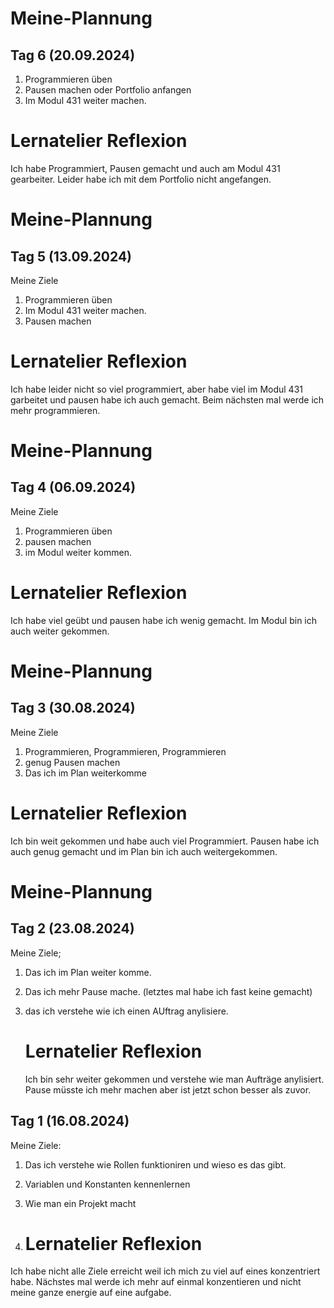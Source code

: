 # Meine-Plannung
## Tag 6 (20.09.2024)
1. Programmieren üben
2. Pausen machen oder Portfolio anfangen
3. Im Modul 431 weiter machen.



# Lernatelier Reflexion
Ich habe Programmiert, Pausen gemacht und auch am Modul 431 gearbeiter.
Leider habe ich mit dem Portfolio nicht angefangen.







# Meine-Plannung
## Tag 5 (13.09.2024)
Meine Ziele
1. Programmieren üben
2. Im Modul 431 weiter machen.
3. Pausen machen

 
 # Lernatelier Reflexion
 Ich habe leider nicht so viel programmiert, aber habe viel im Modul 431 garbeitet und pausen habe ich auch gemacht.
 Beim nächsten mal werde ich mehr programmieren.



# Meine-Plannung
## Tag 4 (06.09.2024)

Meine Ziele
1. Programmieren üben
2. pausen machen
3. im Modul weiter kommen.

 # Lernatelier Reflexion
Ich habe viel geübt und pausen habe ich wenig gemacht.
Im Modul bin ich auch weiter gekommen.
 


# Meine-Plannung
## Tag 3 (30.08.2024)

Meine Ziele
1. Programmieren, Programmieren, Programmieren
2. genug Pausen machen
3. Das ich im Plan weiterkomme

 # Lernatelier Reflexion

 Ich bin weit gekommen und habe auch viel Programmiert. Pausen habe ich auch genug gemacht und im Plan bin ich auch weitergekommen.


# Meine-Plannung

## Tag 2 (23.08.2024)
Meine Ziele;
1. Das ich im Plan weiter komme.
2. Das ich mehr Pause mache. (letztes mal habe ich fast keine gemacht)
3. das ich verstehe wie ich einen AUftrag anylisiere.

   # Lernatelier Reflexion

   Ich bin sehr weiter gekommen und verstehe wie man Aufträge anylisiert. Pause müsste ich mehr machen aber ist jetzt schon besser als zuvor.





## Tag 1 (16.08.2024)
Meine Ziele:
1. Das ich verstehe wie Rollen funktioniren und wieso es das gibt.
2. Variablen und Konstanten kennenlernen
3. Wie man ein Projekt macht

4. # Lernatelier Reflexion

Ich habe nicht alle Ziele erreicht weil ich mich zu viel auf eines konzentriert habe.
Nächstes mal werde ich mehr auf einmal konzentieren und nicht meine ganze energie auf eine aufgabe.

